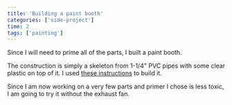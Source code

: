 ```yaml
---
title: 'Building a paint booth'
categories: ['side-project']
time: 2
tags: ['painting']
---
```


Since I will need to prime all of the parts, I built a paint booth.

<!-- more -->

The construction is simply a skeleton from 1-1/4" PVC pipes with some clear plastic on top of it. I used [these instructions](https://www.wikihow.com/Create-a-Paint-Booth-in-Your-Garage) to build it.

Since I am now working on a very few parts and primer I chose is less toxic, I am going to try it without the exhaust fan.
